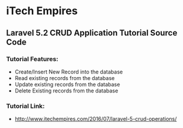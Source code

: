 # iTech Empires

## Laravel 5.2 CRUD Application Tutorial Source Code

### Tutorial Features:

 - Create/Insert New Record into the database 
 - Read existing records from the database 
 - Update existing records from the database 
 - Delete Existing records from the database
 
### Tutorial Link:
- http://www.itechempires.com/2016/07/laravel-5-crud-operations/